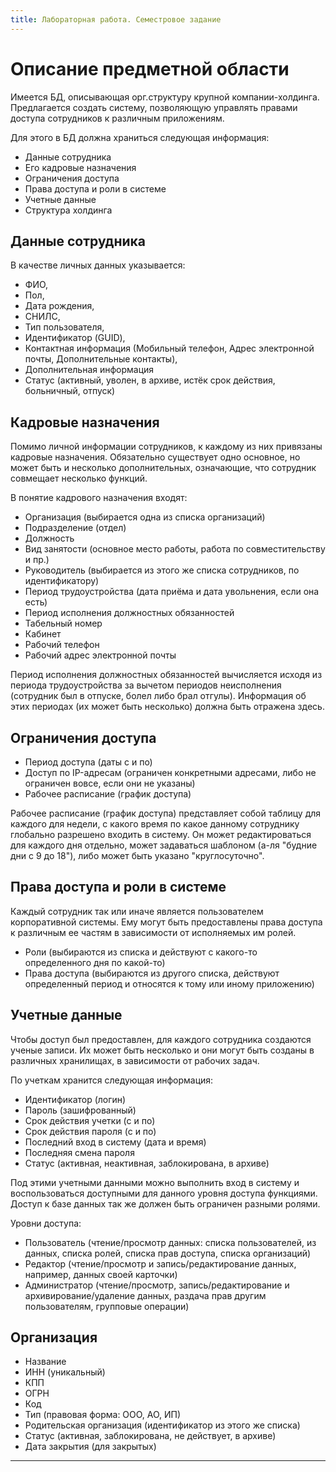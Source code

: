 ```yaml
---
title: Лабораторная работа. Семестровое задание
---
```


# Описание предметной области

Имеется БД, описывающая орг.структуру крупной компании-холдинга. 
Предлагается создать систему, позволяющую управлять правами доступа сотрудников к различным приложениям.

Для этого в БД должна храниться следующая информация:

* Данные сотрудника
* Его кадровые назначения
* Ограничения доступа
* Права доступа и роли в системе
* Учетные данные
* Структура холдинга

## Данные сотрудника

В качестве личных данных указывается: 
* ФИО,
* Пол,
* Дата рождения,
* СНИЛС,
* Тип пользователя,
* Идентификатор (GUID),
* Контактная информация (Мобильный телефон, Адрес электронной почты, Дополнительные контакты),
* Дополнительная информация
* Статус (активный, уволен, в архиве, истёк срок действия, больничный, отпуск)

## Кадровые назначения

Помимо личной информации сотрудников, к каждому из них привязаны кадровые назначения.
Обязательно существует одно основное, но может быть и несколько дополнительных,
означающие, что сотрудник совмещает несколько функций.

В понятие кадрового назначения входят:

* Организация (выбирается одна из списка организаций)
* Подразделение (отдел)
* Должность
* Вид занятости (основное место работы, работа по совместительству и пр.)
* Руководитель (выбирается из этого же списка сотрудников, по идентификатору)
* Период трудоустройства (дата приёма и дата увольнения, если она есть)
* Период исполнения должностных обязанностей
* Табельный номер
* Кабинет
* Рабочий телефон
* Рабочий адрес электронной почты

 Период исполнения должностных обязанностей вычисляется исходя из периода трудоустройства 
 за вычетом периодов неисполнения (сотрудник был в отпуске, болел либо брал отгулы).
 Информация об этих периодах (их может быть несколько) должна быть отражена здесь.
 

## Ограничения доступа

* Период доступа (даты с и по)
* Доступ по IP-адресам (ограничен конкретными адресами, либо не ограничен вовсе, если они не указаны)
* Рабочее расписание (график доступа)

Рабочее расписание (график доступа) представляет собой таблицу для каждого для недели, 
с какого время по какое данному сотруднику глобально разрешено входить в систему.
Он может редактироваться для каждого дня отдельно, может задаваться шаблоном (а-ля "будние дни с 9 до 18"), 
либо может быть указано "круглосуточно".

## Права доступа и роли в системе

Каждый сотрудник так или иначе является пользователем корпоративной системы.
Ему могут быть предоставлены права доступа к различным ее частям в зависимости от исполняемых им ролей.

* Роли (выбираются из списка и действуют с какого-то определенного дня по какой-то)
* Права доступа (выбираются из другого списка, действуют определенный период и относятся к тому или иному приложению)

## Учетные данные

Чтобы доступ был предоставлен, для каждого сотрудника создаются ученые записи.
Их может быть несколько и они могут быть созданы в различных хранилищах, в зависимости от рабочих задач.

По учеткам хранится следующая информация:
* Идентификатор (логин)
* Пароль (зашифрованный)
* Срок действия учетки (с и по)
* Срок действия пароля (с и по)
* Последний вход в систему (дата и время)
* Последняя смена пароля
* Статус (активная, неактивная, заблокирована, в архиве)

Под этими учетными данными можно выполнить вход в систему 
и воспользоваться доступными для данного уровня доступа функциями.
Доступ к базе данных так же должен быть ограничен разными ролями.

Уровни доступа:
* Пользователь (чтение/просмотр данных: списка пользователей, из данных, списка ролей, списка прав доступа, списка организаций)
* Редактор (чтение/просмотр и запись/редактирование данных, например, данных своей карточки)
* Администратор (чтение/просмотр, запись/редактирование и архивирование/удаление данных, раздача прав другим пользователям, групповые операции)

## Организация

* Название
* ИНН (уникальный)
* КПП
* ОГРН
* Код
* Тип (правовая форма: ООО, АО, ИП)
* Родительская организация (идентификатор из этого же списка)
* Статус (активная, заблокирована, не действует, в архиве)
* Дата закрытия (для закрытых)

---
